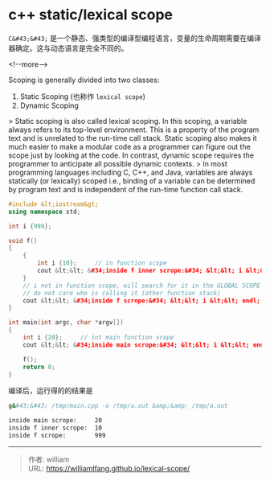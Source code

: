# c&#43;&#43; static/lexical scope


`C&#43;&#43;` 是一个静态、强类型的编译型编程语言，变量的生命周期需要在编译器确定。这与动态语言是完全不同的。

&lt;!--more--&gt;

Scoping is generally divided into two classes:
1. Static Scoping (也称作 `lexical scope`)
2. Dynamic Scoping

&gt; Static scoping is also called lexical scoping. In this scoping, a variable always refers to its top-level environment. This is a property of the program text and is unrelated to the run-time call stack. Static scoping also makes it much easier to make a modular code as a programmer can figure out the scope just by looking at the code. In contrast, dynamic scope requires the programmer to anticipate all possible dynamic contexts.
&gt; In most programming languages including C, C&#43;&#43;, and Java, variables are always statically (or lexically) scoped i.e., binding of a variable can be determined by program text and is independent of the run-time function call stack.

```C&#43;&#43;
#include &lt;iostream&gt;
using namespace std;

int i {999};

void f()
{
    {
        int i {10};     // in function scope
        cout &lt;&lt; &#34;inside f inner scrope:&#34; &lt;&lt; i &lt;&lt; endl;
    }
    // i not in function scope, will search for it in the GLOBAL SCOPE
    // do not care who is calling it (other function stack)
    cout &lt;&lt; &#34;inside f scrope:&#34; &lt;&lt; i &lt;&lt; endl;
}

int main(int argc, char *argv[])
{
    int i {20};     // int main function scope
    cout &lt;&lt; &#34;inside main scrope:&#34; &lt;&lt; i &lt;&lt; endl;

    f();
    return 0;
}
```

编译后，运行得的的结果是

```bash
g&#43;&#43; /tmp/main.cpp -o /tmp/a.out &amp;&amp; /tmp/a.out

inside main scrope:	    20
inside f inner scrope:	10
inside f scrope:		999
```


---

> 作者: william  
> URL: https://williamlfang.github.io/lexical-scope/  

